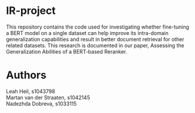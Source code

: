 # IR-project

This repository contains the code used for investigating whether fine-tuning a BERT model on a single dataset can help improve its intra-domain generalization capabilities and result in better document retrieval for other related datasets. This research is documented in our paper, Assessing the Generalization Abilities of a BERT-based Reranker. 

# Authors
Leah Heil, s1043798   
Martan van der Straaten, s1042145   
Nadezhda Dobreva, s1033115
